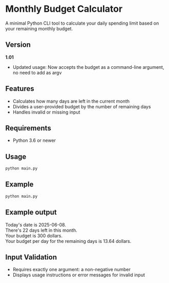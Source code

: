 # Monthly Budget Calculator

A minimal Python CLI tool to calculate your daily spending limit based on your remaining monthly budget.

## Version

**1.01**  
- Updated usage: Now accepts the budget as a command-line argument, no need to add as argv

## Features

- Calculates how many days are left in the current month
- Divides a user-provided budget by the number of remaining days
- Handles invalid or missing input

## Requirements

- Python 3.6 or newer

## Usage

```bash
python main.py
```

## Example

```bash
python main.py
```

## Example output

Today's date is 2025-06-08.  
There's 22 days left in this month.  
Your budget is 300 dollars.  
Your budget per day for the remaining days is 13.64 dollars.

## Input Validation

- Requires exactly one argument: a non-negative number
- Displays usage instructions or error messages for invalid input


